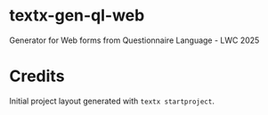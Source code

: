 # textx-gen-ql-web

Generator for Web forms from Questionnaire Language - LWC 2025


# Credits

Initial project layout generated with `textx startproject`.